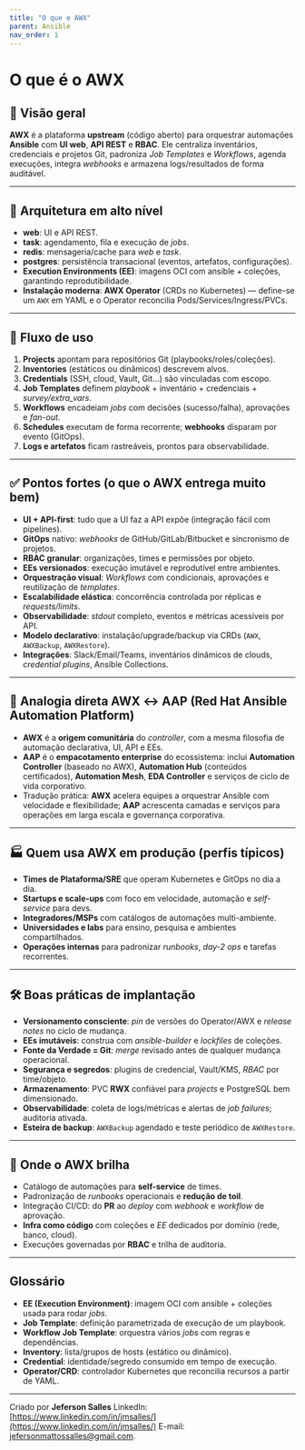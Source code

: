```yaml
---
title: "O que e AWX"
parent: Ansible
nav_order: 1
---
```


# O que é o **AWX**

## 🎯 Visão geral

**AWX** é a plataforma **upstream** (código aberto) para orquestrar automações **Ansible** com **UI web**, **API REST** e **RBAC**. Ele centraliza inventários, credenciais e projetos Git, padroniza *Job Templates* e *Workflows*, agenda execuções, integra *webhooks* e armazena logs/resultados de forma auditável.

---

## 🧠 Arquitetura em alto nível

* **web**: UI e API REST.
* **task**: agendamento, fila e execução de *jobs*.
* **redis**: mensageria/cache para *web* e *task*.
* **postgres**: persistência transacional (eventos, artefatos, configurações).
* **Execution Environments (EE)**: imagens OCI com ansible + coleções, garantindo reprodutibilidade.
* **Instalação moderna**: **AWX Operator** (CRDs no Kubernetes) — define-se um `AWX` em YAML e o Operator reconcilia Pods/Services/Ingress/PVCs.

---

## 🔧 Fluxo de uso

1. **Projects** apontam para repositórios Git (playbooks/roles/coleções).
2. **Inventories** (estáticos ou dinâmicos) descrevem alvos.
3. **Credentials** (SSH, cloud, Vault, Git…) são vinculadas com escopo.
4. **Job Templates** definem *playbook* + inventário + credenciais + *survey/extra\_vars*.
5. **Workflows** encadeiam *jobs* com decisões (sucesso/falha), aprovações e *fan-out*.
6. **Schedules** executam de forma recorrente; **webhooks** disparam por evento (GitOps).
7. **Logs e artefatos** ficam rastreáveis, prontos para observabilidade.

---

## ✅ Pontos fortes (o que o AWX entrega muito bem)

* **UI + API-first**: tudo que a UI faz a API expõe (integração fácil com pipelines).
* **GitOps** nativo: *webhooks* de GitHub/GitLab/Bitbucket e sincronismo de projetos.
* **RBAC granular**: organizações, times e permissões por objeto.
* **EEs versionados**: execução imutável e reprodutível entre ambientes.
* **Orquestração visual**: *Workflows* com condicionais, aprovações e reutilização de *templates*.
* **Escalabilidade elástica**: concorrência controlada por réplicas e *requests/limits*.
* **Observabilidade**: *stdout* completo, eventos e métricas acessíveis por API.
* **Modelo declarativo**: instalação/upgrade/backup via CRDs (`AWX`, `AWXBackup`, `AWXRestore`).
* **Integrações**: Slack/Email/Teams, inventários dinâmicos de clouds, *credential plugins*, Ansible Collections.

---

## 🔁 Analogia direta **AWX ↔ AAP (Red Hat Ansible Automation Platform)**

* **AWX** é a **origem comunitária** do *controller*, com a mesma filosofia de automação declarativa, UI, API e EEs.
* **AAP** é o **empacotamento enterprise** do ecossistema: inclui **Automation Controller** (baseado no AWX), **Automation Hub** (conteúdos certificados), **Automation Mesh**, **EDA Controller** e serviços de ciclo de vida corporativo.
* Tradução prática: **AWX** acelera equipes a orquestrar Ansible com velocidade e flexibilidade; **AAP** acrescenta camadas e serviços para operações em larga escala e governança corporativa.

---

## 🏭 Quem usa **AWX** em produção (perfis típicos)

* **Times de Plataforma/SRE** que operam Kubernetes e GitOps no dia a dia.
* **Startups e scale-ups** com foco em velocidade, automação e *self-service* para devs.
* **Integradores/MSPs** com catálogos de automações multi-ambiente.
* **Universidades e labs** para ensino, pesquisa e ambientes compartilhados.
* **Operações internas** para padronizar *runbooks*, *day-2 ops* e tarefas recorrentes.

---

## 🛠️ Boas práticas de implantação

* **Versionamento consciente**: *pin* de versões do Operator/AWX e *release notes* no ciclo de mudança.
* **EEs imutáveis**: construa com *ansible-builder* e *lockfiles* de coleções.
* **Fonte da Verdade = Git**: *merge* revisado antes de qualquer mudança operacional.
* **Segurança e segredos**: plugins de credencial, Vault/KMS, *RBAC* por time/objeto.
* **Armazenamento**: PVC **RWX** confiável para *projects* e PostgreSQL bem dimensionado.
* **Observabilidade**: coleta de logs/métricas e alertas de *job failures*; auditoria ativada.
* **Esteira de backup**: `AWXBackup` agendado e teste periódico de `AWXRestore`.

---

## 🚀 Onde o AWX brilha

* Catálogo de automações para **self-service** de times.
* Padronização de *runbooks* operacionais e **redução de toil**.
* Integração CI/CD: do **PR** ao *deploy* com *webhook* e *workflow* de aprovação.
* **Infra como código** com coleções e *EE* dedicados por domínio (rede, banco, cloud).
* Execuções governadas por **RBAC** e trilha de auditoria.

---

## Glossário

* **EE (Execution Environment)**: imagem OCI com ansible + coleções usada para rodar *jobs*.
* **Job Template**: definição parametrizada de execução de um playbook.
* **Workflow Job Template**: orquestra vários *jobs* com regras e dependências.
* **Inventory**: lista/grupos de hosts (estático ou dinâmico).
* **Credential**: identidade/segredo consumido em tempo de execução.
* **Operator/CRD**: controlador Kubernetes que reconcilia recursos a partir de YAML.

---

Criado por **Jeferson Salles**
LinkedIn: [https://www.linkedin.com/in/jmsalles/](https://www.linkedin.com/in/jmsalles/)
E-mail: [jefersonmattossalles@gmail.com](mailto:jefersonmattossalles@gmail.com).
